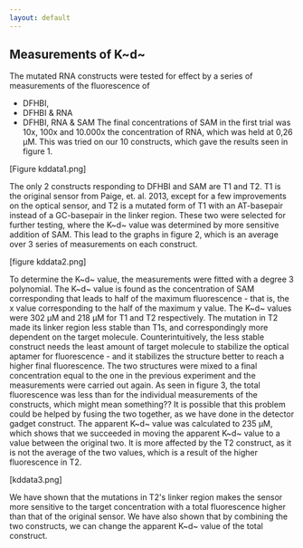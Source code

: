 ```yaml
---
layout: default
---
```


## Measurements of K~d~

The mutated RNA constructs were tested for effect by a series of measurements of the fluorescence of 
* DFHBI, 
* DFHBI & RNA 
* DFHBI, RNA & SAM
The final concentrations of SAM in the first trial was 10x, 100x and 10.000x the concentration of RNA, which was held at 0,26 µM. This was tried on our 10 constructs, which gave the results seen in figure 1.

[Figure kddata1.png]

The only 2 constructs responding to DFHBI and SAM are T1 and T2. T1 is the original sensor from Paige, et. al. 2013, except for a few improvements on the optical sensor, and T2 is a mutated form of T1 with an AT-basepair instead of a GC-basepair in the linker region. These two were selected for further testing, where the K~d~ value was determined by more sensitive addition of SAM. This lead to the graphs in figure 2, which is an average over 3 series of measurements on each construct. 

[figure kddata2.png]

To determine the K~d~ value, the measurements were fitted with a degree 3 polynomial. The K~d~ value is found as the concentration of SAM corresponding that leads to half of the maximum fluorescence - that is, the x value corresponding to the half of the maximum y value. The K~d~ values were 302 µM and 218 µM for T1 and T2 respectively. The mutation in T2 made its linker region less stable than T1s, and correspondingly more dependent on the target molecule. Counterintuitively, the less stable construct needs the least amount of target molecule to stabilize the optical aptamer for fluorescence - and it stabilizes the structure better to reach a higher final fluorescence.
The two structures were mixed to a final concentration equal to the one in the previous experiment and the measurements were carried out again. As seen in figure 3, the total fluorescence was less than for the individual measurements of the constructs, which might mean something?? It is possible that this problem could be helped by fusing the two together, as we have done in the detector gadget construct. 
The apparent K~d~ value was calculated to 235 µM, which shows that we succeeded in moving the apparent K~d~ value to a value between the original two. It is more affected by the T2 construct, as it is not the average of the two values, which is a result of the higher fluorescence in T2. 

[kddata3.png]

We have shown that the mutations in T2's linker region makes the sensor more sensitive to the target concentration with a total fluorescence higher than that of the original sensor. We have also shown that by combining the two constructs, we can change the apparent K~d~ value of the total construct. 